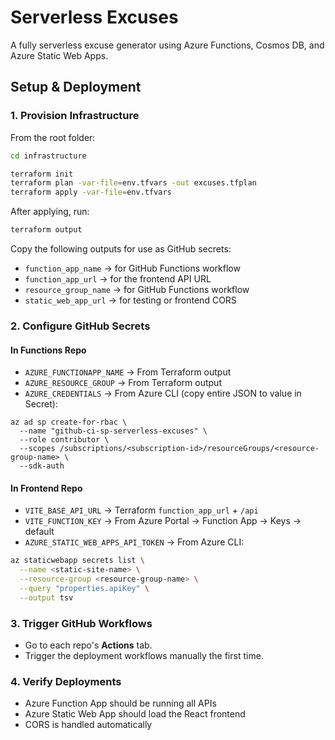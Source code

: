 # Serverless Excuses

A fully serverless excuse generator using Azure Functions, Cosmos DB, and Azure Static Web Apps.

## Setup & Deployment

### 1. Provision Infrastructure

From the root folder:

```bash
cd infrastructure

terraform init
terraform plan -var-file=env.tfvars -out excuses.tfplan
terraform apply -var-file=env.tfvars
```

After applying, run:

```bash
terraform output
```

Copy the following outputs for use as GitHub secrets:

- `function_app_name` → for GitHub Functions workflow
- `function_app_url` → for the frontend API URL
- `resource_group_name` → for GitHub Functions workflow
- `static_web_app_url` → for testing or frontend CORS

### 2. Configure GitHub Secrets

#### In **Functions Repo**

- `AZURE_FUNCTIONAPP_NAME` → From Terraform output
- `AZURE_RESOURCE_GROUP` → From Terraform output
- `AZURE_CREDENTIALS` → From Azure CLI (copy entire JSON to value in Secret):

```shell
az ad sp create-for-rbac \
  --name "github-ci-sp-serverless-excuses" \
  --role contributor \
  --scopes /subscriptions/<subscription-id>/resourceGroups/<resource-group-name> \
  --sdk-auth
```

#### In **Frontend Repo**

- `VITE_BASE_API_URL` → Terraform `function_app_url` + `/api`
- `VITE_FUNCTION_KEY` → From Azure Portal → Function App → Keys → default
- `AZURE_STATIC_WEB_APPS_API_TOKEN` → From Azure CLI:

```bash
az staticwebapp secrets list \
  --name <static-site-name> \
  --resource-group <resource-group-name> \
  --query "properties.apiKey" \
  --output tsv
```

### 3. Trigger GitHub Workflows

- Go to each repo's **Actions** tab.
- Trigger the deployment workflows manually the first time.

### 4. Verify Deployments

- Azure Function App should be running all APIs
- Azure Static Web App should load the React frontend
- CORS is handled automatically

